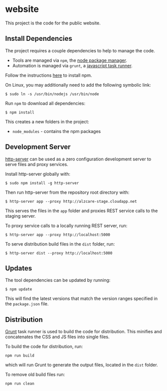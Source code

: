 # website

This project is the code for the public website.

## Install Dependencies

The project requires a couple dependencies to help to manage the code.

* Tools are managed via `npm`, the [node package manager](https://www.npmjs.org/).
* Automation is managed via `grunt`, a [javascript task runner](http://gruntjs.com).

Follow the instructions [here](https://github.com/joyent/node/wiki/Installing-Node.js-via-package-manager) to install npm.

On Linux, you may additionally need to add the following symbolic link:

```
$ sudo ln -s /usr/bin/nodejs /usr/bin/node
```

Run `npm` to download all dependencies:

```
$ npm install
```

This creates a new folders in the project:

* `node_modules` - contains the npm packages

## Development Server

[http-server](https://www.npmjs.com/package/http-server) can be used as a zero
configuration development server to serve files and proxy services.

Install http-server globally with:

```
$ sudo npm install -g http-server
```

Then run http-server from the repository root directory with:

```
$ http-server app --proxy http://alzcare-stage.cloudapp.net
```

This serves the files in the `app` folder and proxies REST service calls to the
staging server.

To proxy service calls to a locally running REST server, run:

```
$ http-server app --proxy http://localhost:5000
```

To serve distribution build files in the `dist` folder, run:

```
$ http-server dist --proxy http://localhost:5000
```

## Updates

The tool dependencies can be updated by running:

```
$ npm update
```

This will find the latest versions that match the version ranges specified in the `package.json` file.

## Distribution

[Grunt](http://gruntjs.com/) task runner is used to build the code for distribution.
This minifies and concatenates the CSS and JS files into single files.

To build the code for distribution, run:

```
npm run build
```

which will run Grunt to generate the output files, located in the `dist` folder.

To remove old build files run:

```
npm run clean
```
